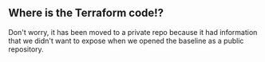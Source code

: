 ## Where is the Terraform code!?
Don't worry, it has been moved to a private repo because it had 
information that we didn't want to expose when we opened the baseline 
as a public repository.
